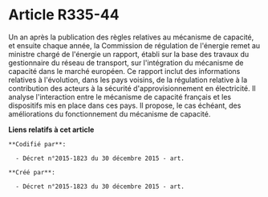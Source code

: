 # Article R335-44

Un an après la publication des règles relatives au mécanisme de capacité, et ensuite chaque année, la Commission de
régulation de l'énergie remet au ministre chargé de l'énergie un rapport, établi sur la base des travaux du gestionnaire du
réseau de transport, sur l'intégration du mécanisme de capacité dans le marché européen. Ce rapport inclut des informations
relatives à l'évolution, dans les pays voisins, de la régulation relative à la contribution des acteurs à la sécurité
d'approvisionnement en électricité. Il analyse l'interaction entre le mécanisme de capacité français et les dispositifs mis
en place dans ces pays. Il propose, le cas échéant, des améliorations du fonctionnement du mécanisme de capacité.

**Liens relatifs à cet article**

	**Codifié par**:

	  - Décret n°2015-1823 du 30 décembre 2015 - art.

	**Créé par**:

	  - Décret n°2015-1823 du 30 décembre 2015 - art.
